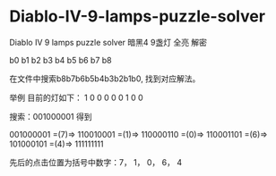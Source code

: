 # Diablo-IV-9-lamps-puzzle-solver
Diablo IV 9 lamps puzzle solver 暗黑4 9盏灯  全亮 解密

b0 b1 b2
b3 b4 b5
b6 b7 b8

在文件中搜索b8b7b6b5b4b3b2b1b0, 找到对应解法。

举例
目前的灯如下：
1 0 0
0 0 0
1 0 0

搜索：001000001 得到

001000001 =(7)=> 110010001 =(1)=> 110000110 =(0)=> 110001101 =(6)=> 101000101 =(4)=> 111111111 

先后的点击位置为括号中数字：7， 1， 0， 6， 4
